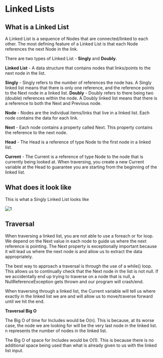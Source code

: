 # Linked Lists

## What is a Linked List
A Linked List is a sequence of Nodes that are connected/linked to each other. The most defining feature of a Linked List is that each Node references the next Node in the link.

There are two types of Linked List - **Singly** and **Doubly**. 


**Linked List** - A data structure that contains nodes that links/points to the next node in the list.

**Singly** - Singly refers to the number of references the node has. A Singly linked list means that there is only one reference, and the reference points to the Next node in a linked list.
**Doubly** - Doubly refers to there being two (double) references within the node. A Doubly linked list means that there is a reference to both the Next and Previous node.


**Node** - Nodes are the individual items/links that live in a linked list. Each node contains the data for each link.

**Next** - Each node contains a property called Next. This property contains the reference to the next node.

**Head** - The Head is a reference of type Node to the first node in a linked list.

**Current** - The Current is a reference of type Node to the node that is currently being looked at. When traversing, you create a new Current variable at the Head to guarantee you are starting from the beginning of the linked list.


## What does it look like

This is what a Singly Linked List looks like

![1](https://codefellows.github.io/common_curriculum/data_structures_and_algorithms/Code_401/class-05/resources/images/LinkedList1.PNG)


## Traversal

When traversing a linked list, you are not able to use a foreach or for loop. We depend on the Next value in each node to guide us where the next reference is pointing. The Next property is exceptionally important because it will lead us where the next node is and allow us to extract the data appropriately.

The best way to approach a traversal is through the use of a while() loop. This allows us to continually check that the Next node in the list is not null. If we accidentally end up trying to traverse on a node that is null, a NullReferenceException gets thrown and our program will crash/end.

When traversing through a linked list, the Current variable will tell us where exactly in the linked list we are and will allow us to move/traverse forward until we hit the end.


**Traversal Big O**

The Big O of time for Includes would be O(n). This is because, at its worse case, the node we are looking for will be the very last node in the linked list. n represents the number of nodes in the linked list.

The Big O of space for Includes would be O(1). This is because there is no additional space being used than what is already given to us with the linked list input.

